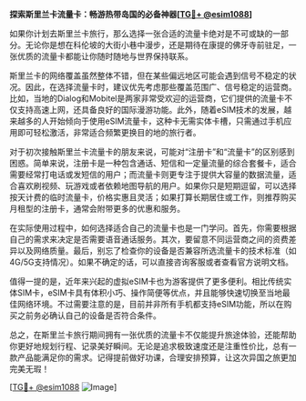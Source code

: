 **探索斯里兰卡流量卡：畅游热带岛国的必备神器[[TG💪+ @esim1088](https://t.me/s/esim1088)]**

如果你计划去斯里兰卡旅行，那么选择一张合适的流量卡绝对是不可或缺的一部分。无论你是想在科伦坡的大街小巷中漫步，还是期待在康提的佛牙寺前驻足，一张优质的流量卡都能让你随时随地与世界保持联系。

斯里兰卡的网络覆盖虽然整体不错，但在某些偏远地区可能会遇到信号不稳定的状况。因此，在选择流量卡时，建议优先考虑那些覆盖范围广、信号稳定的运营商。比如，当地的Dialog和Mobitel是两家非常受欢迎的运营商，它们提供的流量卡不仅支持高速上网，还具备良好的国际漫游功能。此外，随着eSIM技术的发展，越来越多的人开始倾向于使用eSIM流量卡，这种卡无需实体卡槽，只需通过手机应用即可轻松激活，非常适合频繁更换目的地的旅行者。

对于初次接触斯里兰卡流量卡的朋友来说，可能对“注册卡”和“流量卡”的区别感到困惑。简单来说，注册卡是一种包含通话、短信和一定量流量的综合套餐卡，适合需要经常打电话或发短信的用户；而流量卡则更专注于提供大容量的数据流量，适合喜欢刷视频、玩游戏或者依赖地图导航的用户。如果你只是短期逗留，可以选择按天计费的临时流量卡，价格实惠且灵活；如果打算长期居住或工作，则推荐购买月租型的注册卡，通常会附带更多的优惠和服务。

在实际使用过程中，如何选择适合自己的流量卡也是一门学问。首先，你需要根据自己的需求来决定是否需要语音通话服务。其次，要留意不同运营商之间的资费差异以及网络质量。最后，别忘了检查你的设备是否兼容所选流量卡的技术标准（如4G/5G支持情况）。如果不确定的话，可以直接咨询客服或者查看官方说明文档。

值得一提的是，近年来兴起的虚拟eSIM卡也为游客提供了更多便利。相比传统实体SIM卡，eSIM卡具有体积小巧、操作简便等优点，并且能够快速切换至当地最佳网络环境。不过需要注意的是，目前并非所有手机都支持eSIM功能，所以在购买之前务必确认自己的设备是否符合条件。

总之，在斯里兰卡旅行期间拥有一张优质的流量卡不仅能提升旅途体验，还能帮助你更好地规划行程、记录美好瞬间。无论是追求极致速度还是注重性价比，总有一款产品能满足你的需求。记得提前做好功课，合理安排预算，让这次异国之旅更加完美无瑕！

[[TG💪+ @esim1088](https://t.me/s/esim1088) ![Image](https://i.postimg.cc/4NQfJmqS/Snipaste-2025-05-13-00-14-12.png)]